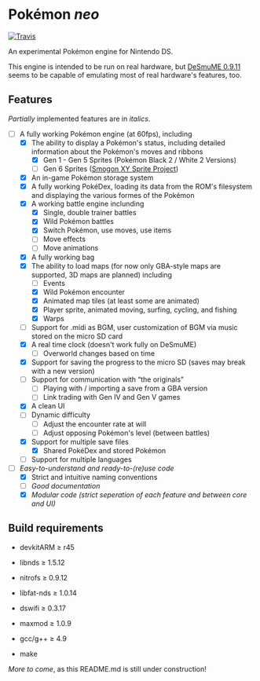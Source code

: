 Pokémon _neo_
===========
[![Travis](https://travis-ci.org/PH111P/perm2.svg?branch=master)](https://travis-ci.org/PH111P/perm2)

An experimental Pokémon engine for Nintendo DS.

This engine is intended to be run on real hardware, but [DeSmuME 0.9.11](http://desmume.org/) seems to be capable of emulating most of real hardware's features, too.

Features
--------

_Partially_ implemented features are in _italics_.

* [ ] A fully working Pokémon engine (at 60fps), including
    * [x] The ability to display a Pokémon's status, including detailed information about the Pokémon's moves and ribbons
      * [x] Gen 1 - Gen 5 Sprites (Pokémon Black 2 / White 2 Versions)
      * [ ] Gen 6 Sprites ([Smogon XY Sprite Project](http://www.smogon.com/forums/threads/xy-sprite-project-read-1st-post-release-v1-1-on-post-3240.3486712/))
    * [x] An in-game Pokémon storage system
    * [x] A fully working PokéDex, loading its data from the ROM's filesystem and displaying the various formes of the Pokémon
    * [x] A working battle engine inclunding
        * [x] Single, double trainer battles
        * [x] Wild Pokémon battles
        * [x] Switch Pokémon, use moves, use items
        * [ ] Move effects
        * [ ] Move animations
    * [x] A fully working bag
    * [x] The ability to load maps (for now only GBA-style maps are supported, 3D maps are planned) including
      * [ ] Events
      * [x] Wild Pokémon encounter
      * [x] Animated map tiles (at least some are animated)
      * [x] Player sprite, animated moving, surfing, cycling, and fishing
      * [x] Warps
    * [ ] Support for .midi as BGM, user customization of BGM via music stored on the micro SD card
    * [x] A real time clock (doesn't work fully on DeSmuME)
      * [ ] Overworld changes based on time
    * [x] Support for saving the progress to the micro SD (saves may break with a new version)
    * [ ] Support for communication with “the originals”
      * [ ] Playing with / importing a save from a GBA version
      * [ ] Link trading with Gen IV and Gen V games
    * [x] A clean UI
    * [ ] Dynamic difficulty
      * [ ] Adjust the encounter rate at will
      * [ ] Adjust opposing Pokémon's level (between battles)
    * [x] Support for multiple save files
      * [x] Shared PokéDex and stored Pokémon
    * [ ] Support for multiple languages
* [ ] _Easy-to-understand and ready-to-(re)use code_
    * [x] Strict and intuitive naming conventions
    * [ ] _Good documentation_
    * [x] _Modular code (strict seperation of each feature and between core and UI)_

Build requirements
------------------
* devkitARM ≥ r45
* libnds ≥ 1.5.12
* nitrofs ≥ 0.9.12
* libfat-nds ≥ 1.0.14
* dswifi ≥ 0.3.17
* maxmod ≥ 1.0.9

* gcc/g++ ≥ 4.9

* make

_More to come_, as this README.md is still under construction!
